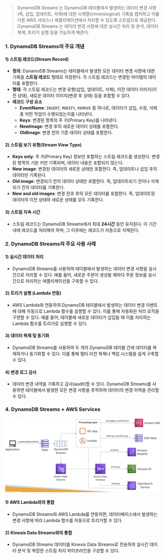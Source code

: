 
> DynamoDB Streams 는 DynamoDB 테이블에서 발생하는 데이터 변경 사항(즉, 삽입, 업데이트, 삭제)에 대한 시계열(chronological) 기록을 캡처하고 이를 다른 AWS 서비스나 애플리케이션에서 처리할 수 있도록 스트림으로 제공한다. DynamoDB Streams 는 데이터 변경 사항에 대한 실시간 처리 및 분석, 데이터 복제, 트리거 실행 등을 가능하게 해준다.

### 1. DynamoDB Streams의 주요 개념

#### 1) 스트림 레코드(Stream Record)
- **정의**: DynamoDB Streams는 테이블에서 발생한 모든 데이터 변경 사항에 대한 기록을 **스트림 레코드** 형태로 저장한다. 각 스트림 레코드는 변경된 아이템의 데이터를 포함한다.
- **형태**: 각 스트림 레코드는 변경 유형(삽입, 업데이트, 삭제), 이전 데이터 이미지(이전 상태), 새로운 데이터 이미지(변경 후 상태) 등을 포함할 수 있다.
- **레코드 구성 요소**
    - **EventName**: `INSERT`, `MODIFY`, `REMOVE` 중 하나로, 데이터가 삽입, 수정, 삭제 중 어떤 작업이 수행되었는지를 나타낸다.
    - **Keys**: 변경된 항목의 주 키(Primary Key)를 나타낸다.
    - **NewImage**: 변경 후의 새로운 데이터 상태를 포함한다.
    - **OldImage**: 변경 전의 기존 데이터 상태를 포함한다.

#### 2) 스트림 보기 유형(Stream View Type)
- **Keys only**: 주 키(Primary Key) 정보만 포함하는 스트림 레코드를 생성한다. 변경된 항목의 기본 키만 기록되며, 데이터 내용은 포함되지 않는다.
- **New image**: 변경된 데이터의 새로운 상태만 포함한다. 즉, 업데이트나 삽입 후의 데이터만 기록된다.
- **Old image**: 변경되기 전의 데이터 상태만 포함한다. 즉, 업데이트되기 전이나 삭제되기 전의 데이터를 기록한다.
- **New and old images**: 변경 전과 후의 모든 데이터를 포함한다. 즉, 업데이트된 데이터의 이전 상태와 새로운 상태를 모두 기록한다.

#### 3) 스트림 지속 시간
- 스트림 레코드는 DynamoDB Streams에서 최대 **24시간** 동안 유지된다. 이 기간 내에 레코드를 처리해야 하며, 그 이후에는 레코드가 자동으로 삭제된다.

### 2. DynamoDB Streams의 주요 사용 사례

#### 1) 실시간 데이터 처리
- DynamoDB Streams를 사용하여 테이블에서 발생하는 데이터 변경 사항을 실시간으로 처리할 수 있다. 예를 들어, 새로운 주문이 생성될 때마다 주문 정보를 실시간으로 처리하는 애플리케이션을 구축할 수 있다.

#### 2) 트리거 실행 (Lambda 연동)
- AWS Lambda와 연동하여 DynamoDB 테이블에서 발생하는 데이터 변경 이벤트에 대해 자동으로 Lambda 함수를 실행할 수 있다. 이를 통해 자동화된 처리 로직을 구현할 수 있다. 예를 들어, 테이블에 새로운 데이터가 삽입될 때 이를 처리하는 Lambda 함수를 트리거로 실행할 수 있다.

#### 3) 데이터 복제 및 동기화
- DynamoDB Streams를 사용하여 두 개의 DynamoDB 테이블 간에 데이터를 복제하거나 동기화할 수 있다. 이를 통해 멀티 리전 복제나 백업 시스템을 쉽게 구축할 수 있다.

#### 4) 변경 로그 감사
- 데이터 변경 내역을 기록하고 감사(audit)할 수 있다. DynamoDB Streams를 사용하면 테이블에서 발생한 모든 변경 사항을 추적하여 데이터의 변경 이력을 관리할 수 있다.

### 4. DynamoDB Streams + AWS Services

![](images/dynamodb_streams.png)

#### 1) AWS Lambda와의 통합
- DynamoDB Streams와 AWS Lambda를 연동하면, 데이터베이스에서 발생하는 변경 사항에 따라 Lambda 함수를 자동으로 트리거할 수 있다.

#### 2) Kinesis Data Streams와의 통합
- DynamoDB Streams 데이터를 Kinesis Data Streams로 전송하여 실시간 데이터 분석 및 복잡한 스트림 처리 파이프라인을 구성할 수 있다.

